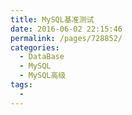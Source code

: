 ```yaml
---
title: MySQL基准测试
date: 2016-06-02 22:15:46
permalink: /pages/728852/
categories:
  - DataBase
  - MySQL
  - MySQL高级
tags:
  - 
---
```

